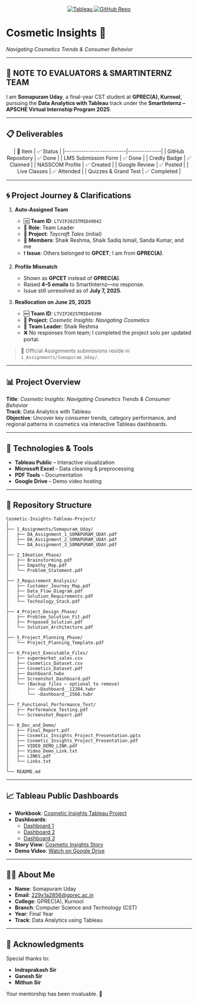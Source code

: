 <p align="center">
  <a href="https://public.tableau.com/app/profile/somapuram.uday/viz/Cosmetic_Insights_Tableau_Project/Sheet1">
    <img src="https://img.shields.io/badge/Tableau-Public-blue" alt="Tableau">
  </a>
  <a href="https://github.com/udaycodespace/Cosmetic-Insights-Tableau-Project">
    <img src="https://img.shields.io/badge/GitHub-Repository-black" alt="GitHub Repo">
  </a>
</p>

# Cosmetic Insights 💄
*Navigating Cosmetics Trends & Consumer Behavior*

---

## 🛑 NOTE TO EVALUATORS & SMARTINTERNZ TEAM

I am **Somapuram Uday**, a final-year CST student at **GPREC(A), Kurnool**, pursuing the **Data Analytics with Tableau** track under the **SmartInternz – APSCHE Virtual Internship Program 2025**.

---

## 📋 Deliverables

<p align="center">
| 📝 Item                   | ✅ Status    |
|--------------------------|--------------|
| GitHub Repository        | ✅ Done      |
| LMS Submission Form      | ✅ Done      |
| Credly Badge             | ✅ Claimed   |
| NASSCOM Profile          | ✅ Created   |
| Google Review            | ✅ Posted    |
| Live Classes             | ✅ Attended  |
| Quizzes & Grand Test     | ✅ Completed |
</p>

---

## 🌀 Project Journey & Clarifications

1. **Auto-Assigned Team**  
   - 🆔 **Team ID**: `LTVIP2025TMID49042`  
   - 👤 **Role**: Team Leader  
   - 📌 **Project**: *Toycraft Tales* (initial)  
   - 👥 **Members**: Shaik Reshma, Shaik Sadiq Ismail, Sanda Kumar, and me  
   - ❗ **Issue**: Others belonged to **GPCET**; I am from **GPREC(A)**.

2. **Profile Mismatch**  
   - Shown as **GPCET** instead of **GPREC(A)**.  
   - Raised **4–5 emails** to SmartInternz—no response.  
   - Issue still unresolved as of **July 7, 2025**.

3. **Reallocation on June 25, 2025**  
   - 🆕 **Team ID**: `LTVIP2025TMID49390`  
   - 🎯 **Project**: *Cosmetic Insights: Navigating Cosmetics*  
   - 👤 **Team Leader**: Shaik Reshma  
   - ❌ No responses from team; I completed the project solo per updated portal.

> 📂 Official Assignments submissions reside in `1_Assignments/Somapuram_Uday/`.

---

## 📊 Project Overview

**Title**: *Cosmetic Insights: Navigating Cosmetics Trends & Consumer Behavior*  
**Track**: Data Analytics with Tableau  
**Objective**: Uncover key consumer trends, category performance, and regional patterns in cosmetics via interactive Tableau dashboards.

---

## 🧠 Technologies & Tools

- **Tableau Public** – Interactive visualization  
- **Microsoft Excel** – Data cleaning & preprocessing  
- **PDF Tools** – Documentation  
- **Google Drive** – Demo video hosting

---

## 🧱 Repository Structure

```
Cosmetic-Insights-Tableau-Project/
│
├── 1_Assignments/Somapuram_Uday/
│   ├── DA_Assignment_1_SOMAPURAM_UDAY.pdf
│   ├── DA_Assignment_2_SOMAPURAM_UDAY.pdf
│   └── DA_Assignment_3_SOMAPURAM_UDAY.pdf
│
├── 2_Ideation_Phase/
│   ├── Brainstorming.pdf
│   ├── Empathy_Map.pdf
│   └── Problem_Statement.pdf
│
├── 3_Requirement_Analysis/
│   ├── Customer_Journey_Map.pdf
│   ├── Data_Flow_Diagram.pdf
│   ├── Solution_Requirements.pdf
│   └── Technology_Stack.pdf
│
├── 4_Project_Design_Phase/
│   ├── Problem_Solution_Fit.pdf
│   ├── Proposed_Solution.pdf
│   └── Solution_Architecture.pdf
│
├── 5_Project_Planning_Phase/
│   └── Project_Planning_Template.pdf
│
├── 6_Project_Executable_Files/
│   ├── supermarket_sales.csv
│   ├── Cosmetics_Dataset.csv
│   ├── Cosmetics_Dataset.pdf
│   ├── Dashboard.twbx
│   ├── Screenshot_Dashboard.pdf
│   └── (Backup files – optional to remove)
│       ├── ~Dashboard__12204.twbr
│       └── ~Dashboard__2568.twbr
│
├── 7_Functional_Performance_Test/
│   ├── Performance_Testing.pdf
│   └── Screenshot_Report.pdf
│
├── 8_Doc_and_Demo/
│   ├── Final_Report.pdf
│   ├── Cosmetic_Insights_Project_Presentation.pptx
│   ├── Cosmetic_Insights_Project_Presentation.pdf
│   ├── VIDEO_DEMO_LINK.pdf
│   ├── Video_Demo_Link.txt
│   ├── LINKS.pdf
│   └── Links.txt
│
└── README.md
```

---

## 📈 Tableau Public Dashboards

- **Workbook**: [Cosmetic Insights Tableau Project](https://public.tableau.com/views/Cosmetic_Insights_Tableau_Project/Dashboard1)  
- **Dashboards**:  
  - [Dashboard 1](https://public.tableau.com/app/profile/somapuram.uday/viz/Cosmetic_Insights_Dashboard_1/Dashboard1)  
  - [Dashboard 2](https://public.tableau.com/app/profile/somapuram.uday/viz/Cosmetic_Insights_Dashboard_2/Dashboard2)  
  - [Dashboard 3](https://public.tableau.com/app/profile/somapuram.uday/viz/Cosmetic_Insights_Dashboard_3/Dashboard3)  
- **Story View**: [Cosmetic Insights Story](https://public.tableau.com/app/profile/somapuram.uday/viz/Cosmetic_Insights_Story/Story1)  
- **Demo Video**: [Watch on Google Drive](https://drive.google.com/file/d/1MsVV5ywteTWxaNzCil0Fwcyfkxwhz5z9/view?usp=sharing)

---

## 👨‍🎓 About Me

- **Name**: Somapuram Uday  
- **Email**: 229x1a2856@gprec.ac.in  
- **College**: GPREC(A), Kurnool  
- **Branch**: Computer Science and Technology (CST)  
- **Year**: Final Year  
- **Track**: Data Analytics using Tableau

---

## 🙏 Acknowledgments

Special thanks to:
- **Indraprakash Sir**  
- **Ganesh Sir**  
- **Mithun Sir**  

Your mentorship has been invaluable. 💐
